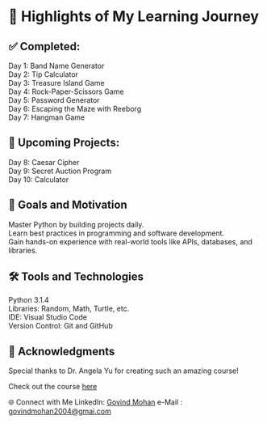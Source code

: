 <h1>🌟 Highlights of My Learning Journey</h1>
<h2>✅ Completed:</h1>
 Day 1: Band Name Generator<br>
 Day 2: Tip Calculator<br>  
 Day 3: Treasure Island Game<br>  
 Day 4: Rock-Paper-Scissors Game<br>  
 Day 5: Password Generator <br> 
 Day 6: Escaping the Maze with Reeborg<br>  
 Day 7: Hangman Game <br> 
<h2>🚀 Upcoming Projects:</h2>
 Day 8: Caesar Cipher  <br>
 Day 9: Secret Auction Program<br>  
 Day 10: Calculator  <br>
<h2>🎯 Goals and Motivation</h2>
Master Python by building projects daily.<br>  
Learn best practices in programming and software development.<br>  
Gain hands-on experience with real-world tools like APIs, databases, and libraries.<br>  
<h2>🛠️ Tools and Technologies</h2>
Python 3.1.4  <br>
Libraries: Random, Math, Turtle, etc.<br>  
IDE: Visual Studio Code  <br>
Version Control: Git and GitHub<br>  
<h2>📢 Acknowledgments</h2>
Special thanks to Dr. Angela Yu for creating such an amazing course!

Check out the course [here](https://www.udemy.com/course/100-days-of-code/) 


🌐 Connect with Me
LinkedIn: [Govind Mohan](https://www.linkedin.com/in/govind-mohan-84a2961a6/)
e-Mail : govindmohan2004@gmai.com
